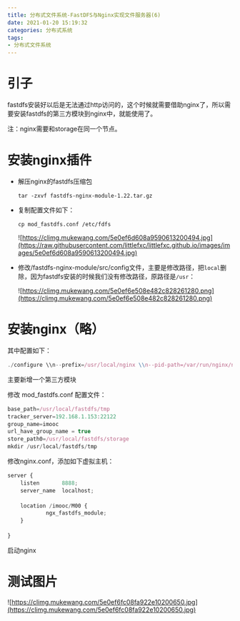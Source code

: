 ```yaml
---
title: 分布式文件系统-FastDFS与Nginx实现文件服务器(6)
date: 2021-01-20 15:19:32
categories: 分布式系统
tags:
- 分布式文件系统
---
```


# 引子

fastdfs安装好以后是无法通过http访问的，这个时候就需要借助nginx了，所以需要安装fastdfs的第三方模块到nginx中，就能使用了。

注：nginx需要和storage在同一个节点。

<!-- more -->

# 安装nginx插件

- 解压nginx的fastdfs压缩包

  ```
  tar -zxvf fastdfs-nginx-module-1.22.tar.gz
  ```

- 复制配置文件如下：

  ```
  cp mod_fastdfs.conf /etc/fdfs
  ```

  ![https://climg.mukewang.com/5e0ef6d608a9590613200494.jpg](https://raw.githubusercontent.com/littlefxc/littlefxc.github.io/images/images/5e0ef6d608a9590613200494.jpg)

- 修改/fastdfs-nginx-module/src/config文件，主要是修改路径，把`local`删除，因为fastdfs安装的时候我们没有修改路径，原路径是`/usr`：

  ![https://climg.mukewang.com/5e0ef6e508e482c828261280.png](https://climg.mukewang.com/5e0ef6e508e482c828261280.png)

# 安装nginx（略）

其中配置如下：

```jsx
./configure \\n--prefix=/usr/local/nginx \\n--pid-path=/var/run/nginx/nginx.pid \\n--lock-path=/var/lock/nginx.lock \\n--error-log-path=/var/log/nginx/error.log \\n--http-log-path=/var/log/nginx/access.log \\n--with-http_gzip_static_module \\n--http-client-body-temp-path=/var/temp/nginx/client \\n--http-proxy-temp-path=/var/temp/nginx/proxy \\n--http-fastcgi-temp-path=/var/temp/nginx/fastcgi \\n--http-uwsgi-temp-path=/var/temp/nginx/uwsgi \\n--http-scgi-temp-path=/var/temp/nginx/scgi \\n--add-module=/home/software/fdfs/fastdfs-nginx-module-1.22/src
```

主要新增一个第三方模块

修改 mod_fastdfs.conf 配置文件：

```jsx
base_path=/usr/local/fastdfs/tmp
tracker_server=192.168.1.153:22122
group_name=imooc
url_have_group_name = true
store_path0=/usr/local/fastdfs/storage
mkdir /usr/local/fastdfs/tmp
```

修改nginx.conf，添加如下虚拟主机：

```jsx
server {
    listen       8888;
    server_name  localhost;

    location /imooc/M00 {
            ngx_fastdfs_module;
    }

}
```

启动nginx

# 测试图片

![https://climg.mukewang.com/5e0ef6fc08fa922e10200650.jpg](https://climg.mukewang.com/5e0ef6fc08fa922e10200650.jpg)